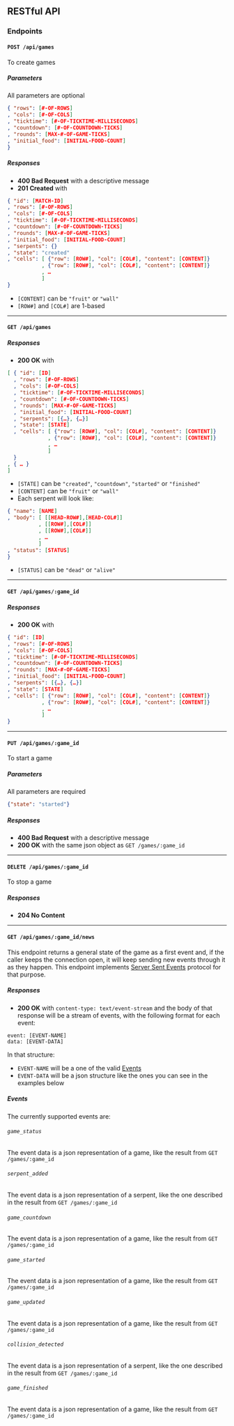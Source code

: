 ## RESTful API

### Endpoints

#### ``POST /api/games``
To create games

##### Parameters
All parameters are optional
```json
{ "rows": [#-OF-ROWS]
, "cols": [#-OF-COLS]
, "ticktime": [#-OF-TICKTIME-MILLISECONDS]
, "countdown": [#-OF-COUNTDOWN-TICKS]
, "rounds": [MAX-#-OF-GAME-TICKS]
, "initial_food": [INITIAL-FOOD-COUNT]
}
```
##### Responses
* **400 Bad Request** with a descriptive message
* **201 Created** with
```json
{ "id": [MATCH-ID]
, "rows": [#-OF-ROWS]
, "cols": [#-OF-COLS]
, "ticktime": [#-OF-TICKTIME-MILLISECONDS]
, "countdown": [#-OF-COUNTDOWN-TICKS]
, "rounds": [MAX-#-OF-GAME-TICKS]
, "initial_food": [INITIAL-FOOD-COUNT]
, "serpents": {}
, "state": "created"
, "cells": [ {"row": [ROW#], "col": [COL#], "content": [CONTENT]}
           , {"row": [ROW#], "col": [COL#], "content": [CONTENT]}
           , …
           ]
}
```
* `[CONTENT]` can be `"fruit"` or `"wall"`
* `[ROW#]` and `[COL#]` are 1-based

---

#### ``GET /api/games``
##### Responses
* **200 OK** with
```json
[ { "id": [ID]
  , "rows": [#-OF-ROWS]
  , "cols": [#-OF-COLS]
  , "ticktime": [#-OF-TICKTIME-MILLISECONDS]
  , "countdown": [#-OF-COUNTDOWN-TICKS]
  , "rounds": [MAX-#-OF-GAME-TICKS]
  , "initial_food": [INITIAL-FOOD-COUNT]
  , "serpents": [{…}, {…}]
  , "state": [STATE]
  , "cells": [ {"row": [ROW#], "col": [COL#], "content": [CONTENT]}
             , {"row": [ROW#], "col": [COL#], "content": [CONTENT]}
             , …
             ]
  }
, { … }
]
```
* `[STATE]` can be `"created"`, `"countdown"`, `"started"` or `"finished"`
* `[CONTENT]` can be `"fruit"` or `"wall"`
* Each serpent will look like:
```json
{ "name": [NAME]
, "body": [ [[HEAD-ROW#],[HEAD-COL#]]
          , [[ROW#],[COL#]]
          , [[ROW#],[COL#]]
          , …
          ]
, "status": [STATUS]
}
```
* `[STATUS]` can be `"dead"` or `"alive"`

---

#### ``GET /api/games/:game_id``
##### Responses
* **200 OK** with
```json
{ "id": [ID]
, "rows": [#-OF-ROWS]
, "cols": [#-OF-COLS]
, "ticktime": [#-OF-TICKTIME-MILLISECONDS]
, "countdown": [#-OF-COUNTDOWN-TICKS]
, "rounds": [MAX-#-OF-GAME-TICKS]
, "initial_food": [INITIAL-FOOD-COUNT]
, "serpents": [{…}, {…}]
, "state": [STATE]
, "cells": [ {"row": [ROW#], "col": [COL#], "content": [CONTENT]}
           , {"row": [ROW#], "col": [COL#], "content": [CONTENT]}
           , …
           ]
}
```

---

#### ``PUT /api/games/:game_id``
To start a game

##### Parameters
All parameters are required
```json
{"state": "started"}
```
##### Responses
* **400 Bad Request** with a descriptive message
* **200 OK** with the same json object as ``GET /games/:game_id``

---

#### ``DELETE /api/games/:game_id``
To stop a game

##### Responses
* **204 No Content**

---

#### ``GET /api/games/:game_id/news``
This endpoint returns a general state of the game as a first event and, if the caller keeps the connection open, it will keep sending new events through it as they happen. This endpoint implements [Server Sent Events](http://dev.w3.org/html5/eventsource/#server-sent-events-intro) protocol for that purpose.

##### Responses
* **200 OK** with ``content-type: text/event-stream`` and the body of that response will be a stream of events, with the following format for each event:
```http
event: [EVENT-NAME]
data: [EVENT-DATA]
```
In that structure:
  * ``EVENT-NAME`` will be a one of the valid [Events](#events)
  * ``EVENT-DATA`` will be a json structure like the ones you can see in the examples below

##### Events

The currently supported events are:

###### ``game_status``
The event data is a json representation of a game, like the result from `GET /games/:game_id`

###### ``serpent_added``
The event data is a json representation of a serpent, like the one described in the result from `GET /games/:game_id`

###### ``game_countdown``
The event data is a json representation of a game, like the result from `GET /games/:game_id`

###### ``game_started``
The event data is a json representation of a game, like the result from `GET /games/:game_id`

###### ``game_updated``
The event data is a json representation of a game, like the result from `GET /games/:game_id`

###### ``collision_detected``
The event data is a json representation of a serpent, like the one described in the result from `GET /games/:game_id`

###### ``game_finished``
The event data is a json representation of a game, like the result from `GET /games/:game_id`
